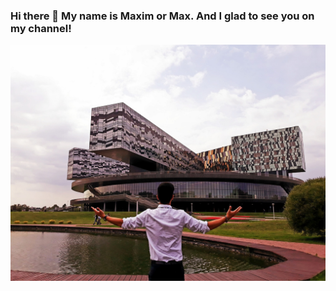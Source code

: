 ### Hi there 👋 My name is Maxim or Max. And I glad to see you on my channel!
![Header](https://github.com/Kim-Maxim/Kim-Maxim/blob/main/assets/_6DvKSeOBn8.jpg)
<!--
**Kim-Maxim/Kim-Maxim** is a ✨ _special_ ✨ repository because its `README.md` (this file) appears on your GitHub profile.

Here are some ideas to get you started:

- 🔭 I’m currently working on ...
- 🌱 I’m currently learning ...
- 👯 I’m looking to collaborate on ...
- 🤔 I’m looking for help with ...
- 💬 Ask me about ...
- 📫 How to reach me: ...
- 😄 Pronouns: ...
- ⚡ Fun fact: ...
-->
